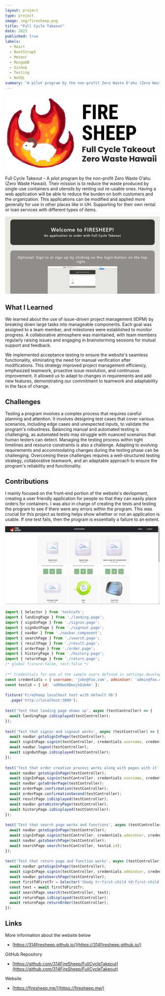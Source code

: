 ```yaml
---
layout: project
type: project
image: img/firesheep.png
title: "Full Cycle Takeout"
date: 2023
published: true
labels:
  - React
  - BootStrap5
  - Meteor
  - MongoDB
  - GitHub
  - Testing
  - NoSQL
summary: "A pilot program by the non-profit Zero Waste O’ahu (Zero Waste Hawaii). Their mission is to reduce the waste produced by single-use containers and utensils by renting out re-usable ones. Having a web application will be able to reduce the burden on both customers and the organization."
---
```


<img class="img-fluid" src="../img/FireSheep-FCTWhite.png">

Full Cycle Takeout - A pilot program by the non-profit Zero Waste O’ahu (Zero Waste Hawaii). Their mission is to reduce the waste produced by single-use containers and utensils by renting out re-usable ones. Having a web application will be able to reduce the burden on both customers and the organization. This applications can be modified and applied more generally for use in other places like in UH. Supporting for their own rental or loan services with different types of items.

<img class="img-fluid" src="../img/Landing-Final.png">

## What I Learned

We learned about the use of issue-driven project management (IDPM) by breaking down large tasks into manageable components. Each goal was assigned to a team member, and milestones were established to monitor progress. A collaborative atmosphere was maintained, with team members regularly raising issues and engaging in brainstorming sessions for mutual support and feedback.

We implemented acceptance testing to ensure the website's seamless functionality, eliminating the need for manual verification after modifications. This strategy improved project management efficiency, emphasized teamwork, proactive issue resolution, and continuous improvement. It allowed us to adapt to changes in requirements and add new features, demonstrating our commitment to teamwork and adaptability in the face of change.

## Challenges

Testing a program involves a complex process that requires careful planning and attention. It involves designing test cases that cover various scenarios, including edge cases and unexpected inputs, to validate the program's robustness. Balancing manual and automated testing is challenging, as automated tests may struggle with nuanced scenarios that human testers can detect. Managing the testing process within tight timelines and resource constraints is also a challenge. Adapting to evolving requirements and accommodating changes during the testing phase can be challenging. Overcoming these challenges requires a well-structured testing strategy, collaborative teamwork, and an adaptable approach to ensure the program's reliability and functionality.

## Contributions

I mainly focused on the front-end portion of the website's devlopment, creating a user friendly application for people so that they can easily place orders for containers. I was also in charge of creating the tests and testing the program to see if there were any errors within the program. This was crucial for this project as testing helps show whether or not an application is usable. If one test fails, then the program is essentially a failure to an extent. 

<img class="img-fluid" src="../img/Order-Prototype1.png">

```js
import { Selector } from 'testcafe';
import { landingPage } from './landing.page';
import { signInPage } from './signin.page';
import { signOutPage } from './signout.page';
import { navBar } from './navbar.component';
import { searchPage } from './search.page';
import { resultPage } from './result.page';
import { orderPage } from './order.page';
import { historyPage } from './history.page';
import { returnPage } from './return.page';
/* global fixture:false, test:false */

/** Credentials for one of the sample users defined in settings.development.json. */
const credentials = { username: 'john@foo.com', adminUser: 'admin@foo.com', password: 'changeme' };
const testid = { id: 'ad69woXDwujkQzb4e' };

fixture('FireSheep localhost test with default db')
  .page('http://localhost:3000');

test('Test that landing page shows up', async (testController) => {
  await landingPage.isDisplayed(testController);
});

test('Test that signin and signout works', async (testController) => {
  await navBar.gotoSignInPage(testController);
  await signInPage.signin(testController, credentials.username, credentials.password);
  await navBar.logout(testController);
  await signOutPage.isDisplayed(testController);
});

test('Test that order creation process works along with pages with it', async (testController) => {
  await navBar.gotoSignInPage(testController);
  await signInPage.signin(testController, credentials.username, credentials.password);
  await navBar.gotoOrderPage(testController);
  await orderPage.confirmation(testController);
  await orderPage.confirmationSecond(testController);
  await resultPage.isDisplayed(testController);
  await navBar.gotoHistoryPage(testController);
  await historyPage.isDisplayed(testController);
});

test('Test that search page works and functions', async (testController) => {
  await navBar.gotoSignInPage(testController);
  await signInPage.signin(testController, credentials.adminUser, credentials.password);
  await navBar.gotoSearchPage(testController);
  await searchPage.search(testController, testid.id);
});

test('Test that return page and function works', async (testController) => {
  await navBar.gotoSignInPage(testController);
  await signInPage.signin(testController, credentials.adminUser, credentials.password);
  await navBar.gotoSearchPage(testController);
  const firstTdFirstTr = Selector('tbody tr:first-child td:first-child').innerText;
  const text = await firstTdFirstTr;
  await searchPage.search(testController, text);
  await returnPage.isDisplayed(testController);
  await returnPage.returnOrder(testController);
});
```
## Links

More information about the website below
- [https://314firesheep.github.io/](https://314firesheep.github.io/)

GitHub Repository
- [https://github.com/314FireSheep/FullCycleTakeout](https://github.com/314FireSheep/FullCycleTakeout)

Website
- [https://firesheep.me/](https://firesheep.me/)
